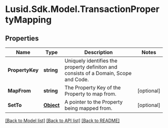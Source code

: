 
# Lusid.Sdk.Model.TransactionPropertyMapping

## Properties

Name | Type | Description | Notes
------------ | ------------- | ------------- | -------------
**PropertyKey** | **string** | Uniquely identifies the property definiton and consists of a Domain, Scope and Code. | 
**MapFrom** | **string** | The Property Key of the Property to map from. | [optional] 
**SetTo** | [**Object**](.md) | A pointer to the Property being mapped from. | [optional] 

[[Back to Model list]](../README.md#documentation-for-models)
[[Back to API list]](../README.md#documentation-for-api-endpoints)
[[Back to README]](../README.md)

